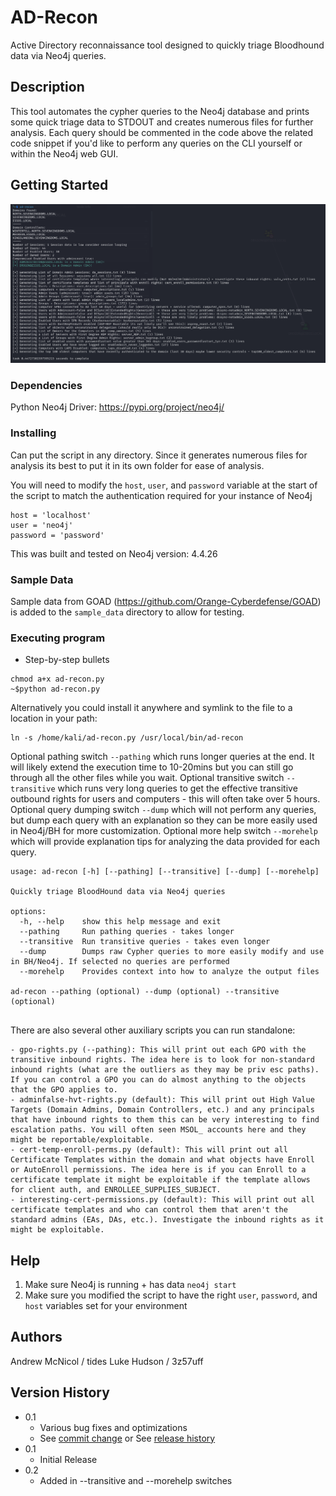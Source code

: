 # AD-Recon

Active Directory reconnaissance tool designed to quickly triage Bloodhound data via Neo4j queries.

## Description

This tool automates the cypher queries to the Neo4j database and prints some quick triage data to STDOUT and creates numerous files for further analysis. Each query should be commented in the code above the related code snippet if you'd like to perform any queries on the CLI yourself or within the Neo4j web GUI.

## Getting Started

![expected_output](./ad-recon.png)

### Dependencies

Python Neo4j Driver:
https://pypi.org/project/neo4j/

### Installing

Can put the script in any directory. Since it generates numerous files for analysis its best to put it in its own folder for ease of analysis.

You will need to modify the `host`, `user`, and `password` variable at the start of the script to match the authentication required for your instance of Neo4j

```
host = 'localhost'
user = 'neo4j'
password = 'password'
```

This was built and tested on Neo4j version: 4.4.26


### Sample Data
Sample data from GOAD (https://github.com/Orange-Cyberdefense/GOAD) is added to the `sample_data` directory to allow for testing.


### Executing program

* Step-by-step bullets
```
chmod a+x ad-recon.py
~$python ad-recon.py
```

Alternatively you could install it anywhere and symlink to the file to a location in your path:
```
ln -s /home/kali/ad-recon.py /usr/local/bin/ad-recon
```

Optional pathing switch `--pathing` which runs longer queries at the end. It will likely extend the execution time to 10-20mins but you can still go through all the other files while you wait.
Optional transitive switch `--transitive` which runs very long queries to get the effective transitive outbound rights for users and computers - this will often take over 5 hours.
Optional query dumping switch `--dump` which will not perform any queries, but dump each query with an explanation so they can be more easily used in Neo4j/BH for more customization.
Optional more help switch `--morehelp` which will provide explanation tips for analyzing the data provided for each query.

```
usage: ad-recon [-h] [--pathing] [--transitive] [--dump] [--morehelp]

Quickly triage BloodHound data via Neo4j queries

options:
  -h, --help    show this help message and exit
  --pathing     Run pathing queries - takes longer
  --transitive  Run transitive queries - takes even longer
  --dump        Dumps raw Cypher queries to more easily modify and use in BH/Neo4j. If selected no queries are performed
  --morehelp    Provides context into how to analyze the output files

ad-recon --pathing (optional) --dump (optional) --transitive (optional)
                                                            
```

There are also several other auxiliary scripts you can run standalone:
```
- gpo-rights.py (--pathing): This will print out each GPO with the transitive inbound rights. The idea here is to look for non-standard inbound rights (what are the outliers as they may be priv esc paths). If you can control a GPO you can do almost anything to the objects that the GPO applies to.
- adminfalse-hvt-rights.py (default): This will print out High Value Targets (Domain Admins, Domain Controllers, etc.) and any principals that have inbound rights to them this can be very interesting to find escalation paths. You will often seen MSOL_ accounts here and they might be reportable/exploitable.
- cert-temp-enroll-perms.py (default): This will print out all Certificate Templates within the domain and what objects have Enroll or AutoEnroll permissions. The idea here is if you can Enroll to a certificate template it might be exploitable if the template allows for client auth, and ENROLLEE_SUPPLIES_SUBJECT.
- interesting-cert-permissions.py (default): This will print out all certificate templates and who can control them that aren't the standard admins (EAs, DAs, etc.). Investigate the inbound rights as it might be exploitable.
```


## Help


1. Make sure Neo4j is running + has data `neo4j start`
2. Make sure you modified the script to have the right `user`, `password`, and `host` variables set for your environment



## Authors

Andrew McNicol / tides
Luke Hudson / 3z57uff

## Version History

* 0.1
    * Various bug fixes and optimizations
    * See [commit change]() or See [release history]()
* 0.1
    * Initial Release
* 0.2
    * Added in --transitive and --morehelp switches
